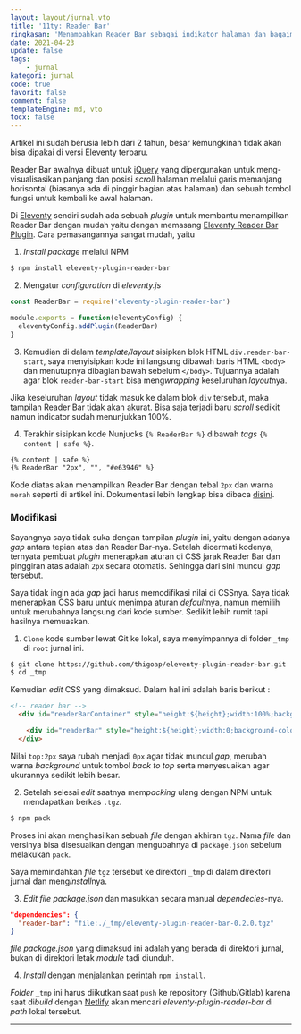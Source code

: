 ```yaml
---
layout: layout/jurnal.vto
title: '11ty: Reader Bar'
ringkasan: 'Menambahkan Reader Bar sebagai indikator halaman dan bagaimana cara memodif ikasinya'
date: 2021-04-23
update: false
tags:
    - jurnal
kategori: jurnal
code: true
favorit: false
comment: false
templateEngine: md, vto
tocx: false
---
```


 <div class="pentung">
  <p>Artikel ini sudah berusia lebih dari 2 tahun, besar kemungkinan tidak akan bisa dipakai di versi Eleventy terbaru.</p>
 </div>

Reader Bar awalnya dibuat untuk [jQuery](https://jquery.com) yang dipergunakan untuk meng-visualisasikan panjang dan posisi *scroll* halaman melalui garis memanjang horisontal (biasanya ada di pinggir bagian atas halaman) dan sebuah tombol fungsi untuk kembali ke awal halaman.

Di [Eleventy](https://11ty.dev) sendiri sudah ada sebuah *plugin* untuk membantu menampilkan Reader Bar dengan mudah yaitu dengan memasang [Eleventy Reader Bar Plugin](https://github.com/thigoap/eleventy-plugin-reader-bar). Cara pemasangannya sangat mudah, yaitu

1. *Install package* melalui NPM

```bash
$ npm install eleventy-plugin-reader-bar
```
2. Mengatur *configuration* di *eleventy.js*

```javascript
const ReaderBar = require('eleventy-plugin-reader-bar')

module.exports = function(eleventyConfig) {
  eleventyConfig.addPlugin(ReaderBar)
}
```
3. Kemudian di dalam *template/layout* sisipkan blok HTML `div.reader-bar-start`, saya menyisipkan kode ini langsung dibawah baris HTML `<body>` dan menutupnya dibagian bawah sebelum `</body>`. Tujuannya adalah agar blok `reader-bar-start` bisa meng*wrapping* keseluruhan *layout*nya.

 <p class="sidenote">Jika keseluruhan <em>layout</em> tidak masuk ke dalam blok <code>div</code> tersebut, maka tampilan Reader Bar tidak akan akurat. Bisa saja terjadi baru <em>scroll</em> sedikit namun indicator sudah menunjukkan 100%.</p>

4. Terakhir sisipkan kode Nunjucks `{% ReaderBar %}` dibawah *tags* `{% content | safe %}`.

```html
{% content | safe %}
{% ReaderBar "2px", "", "#e63946" %}
```

Kode diatas akan menampilkan Reader Bar dengan tebal `2px` dan warna `merah` seperti di artikel ini. Dokumentasi lebih lengkap bisa dibaca [disini](https://github.com/thigoap/eleventy-plugin-reader-bar).

### Modifikasi

Sayangnya saya tidak suka dengan tampilan *plugin* ini, yaitu dengan adanya *gap* antara tepian atas dan Reader Bar-nya. Setelah dicermati kodenya, ternyata pembuat *plugin* menerapkan aturan di CSS jarak Reader Bar dan pinggiran atas adalah `2px` secara otomatis. Sehingga dari sini muncul *gap* tersebut.

Saya tidak ingin ada *gap* jadi harus memodifikasi nilai di CSSnya. Saya tidak menerapkan CSS baru untuk menimpa aturan *default*nya, namun memilih untuk merubahnya langsung dari kode sumber. Sedikit lebih rumit tapi hasilnya memuaskan.

1. `Clone` kode sumber lewat Git ke lokal, saya menyimpannya di folder `_tmp` di `root` jurnal ini.
```bash
$ git clone https://github.com/thigoap/eleventy-plugin-reader-bar.git  _tmp
$ cd _tmp
```
Kemudian *edit* CSS yang dimaksud. Dalam hal ini adalah baris berikut :

```html
<!-- reader bar -->
  <div id="readerBarContainer" style="height:${height};width:100%;background-color:${bgColor};position:fixed;top:2px;left:0;z-index:100;transition:0.2s;">

    <div id="readerBar" style="height:${height};width:0;background-color:${fillColor};position:fixed;top:2px;left:0;z-index:200;transition:0.2s;"></div>
  </div>
```

Nilai `top:2px` saya rubah menjadi `0px` agar tidak muncul *gap*, merubah warna *background* untuk tombol *back to top* serta menyesuaikan agar ukurannya sedikit lebih besar.

2. Setelah selesai *edit* saatnya mem*packing* ulang dengan NPM untuk mendapatkan berkas `.tgz`.
```bash
$ npm pack
```

Proses ini akan menghasilkan sebuah *file* dengan akhiran `tgz`. Nama *file* dan versinya bisa disesuaikan dengan mengubahnya di `package.json` sebelum melakukan `pack`.

Saya memindahkan *file* `tgz` tersebut ke direktori `_tmp` di dalam direktori jurnal dan meng*install*nya.

3. *Edit file package.json* dan masukkan secara manual *dependecies*-nya.
```json
"dependencies": {
  "reader-bar": "file:./_tmp/eleventy-plugin-reader-bar-0.2.0.tgz"
}
```
 <p class="sidenote"><i>file package.json</i> yang dimaksud ini adalah yang berada di direktori jurnal, bukan di direktori letak <i>module</i> tadi diunduh.</p>

4. *Install* dengan menjalankan perintah `npm install`.

*Folder* `_tmp` ini harus diikutkan saat `push` ke repository (Github/Gitlab) karena saat di*build* dengan [Netlify](https://netlify.com) akan mencari *eleventy-plugin-reader-bar* di *path* lokal tersebut.

***
